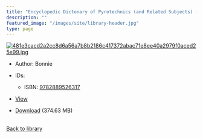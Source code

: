 ```yaml
---
title: "Encyclopedic Dictonary of Pyrotechnics (and Related Subjects) - Internet Edition"
description: ""
featured_image: "/images/site/library-header.jpg"
type: page
---
```


<a href="https://drive.google.com/file/d/1BXE2tCUrfYgGZq9l99HhgJYyVBgbe1Yv/view" target="_blank">![481e3cacd2a2cc8d6a56a7b8b2186c417372abac71e8ee40a2979f0aced25e99.jpg](/images/library/481e3cacd2a2cc8d6a56a7b8b2186c417372abac71e8ee40a2979f0aced25e99.jpg)</a>
* Author: Bonnie
* IDs:
  * ISBN: <a href="https://www.worldcat.org/isbn/9782889526317" target="_blank">9782889526317</a>
* <a href="https://drive.google.com/file/d/1BXE2tCUrfYgGZq9l99HhgJYyVBgbe1Yv/view" target="_blank">View</a>

* [Download](https://drive.google.com/uc?export=download&id=1BXE2tCUrfYgGZq9l99HhgJYyVBgbe1Yv) (374.63 MB)

<br />[Back to library](/library/)
